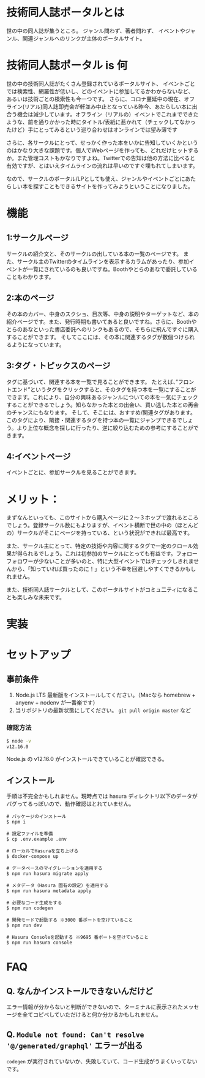 # 技術同人誌ポータルとは
世の中の同人誌が集うところ。
ジャンル問わず、著者問わず、
イベントやジャンル、関連ジャンルへのリンクが主体のポータルサイト。

# 技術同人誌ポータル is 何
世の中の技術同人誌がたくさん登録されているポータルサイト、
イベントごとでは検索性、網羅性が低いし、どのイベントに参加してるかわからないなど、
あるいは技術ごとの検索性も今一つです。
さらに、コロナ蔓延中の現在、オフライン(リアル)同人誌即売会が軒並み中止となっている昨今、あたらしい本に出合う機会は減少しています。オフライン（リアルの）イベントでこれまでできたような、前を通りかかった時にタイトル/表紙に惹かれて（チェックしてなかったけど）手にとってみるという巡り合わせはオンラインでは望み薄です

さらに、各サークルにとって、せっかく作った本をいかに告知していくかというのはかなり大きな課題です。個人でWebページを作っても、どれだけヒットするか。また管理コストもかなりですよね。Twitterでの告知は他の方法に比べると有効ですが、とはいえタイムラインの流れは早いのですぐ埋もれてしまいます。

なので、サークルのポータル/LPとしても使え、ジャンルやイベントごとにあたらしい本を探すこともできるサイトを作ってみようということになりました。

# 機能

## 1:サークルページ

サークルの紹介文と、そのサークルの出している本の一覧のページです。
また、サークル主のTwitterのタイムラインを表示するカラムがあったり、参加イベントが一覧にされているのも良いですね。Boothやとらのあなで委託していることもわかります。

## 2:本のページ

その本のカバー、中身のスクショ、目次等、中身の説明やターゲットなど、本の紹介ページです。また、発行時期も書いてあると良いですね。さらに、Boothやとらのあなといった書店委託へのリンクもあるので、そちらに飛んですぐに購入することができます。
そしてここには、その本に関連するタグが数個つけられるようになっています。

## 3:タグ・トピックスのページ

タグに基づいて、関連する本を一覧で見ることができます。
たとえば、”フロントエンド”というタグをクリックすると、そのタグを持つ本を一覧にすることができます。これにより、自分の興味あるジャンルについての本を一気にチェックすることができるでしょう。知らなかった本との出会い、買い逃した本との再会のチャンスにもなります。
そして、そこには、おすすめ/関連タグがあります。このタグにより、隣接・関連するタグを持つ本の一覧にジャンプできるでしょう。より上位な概念を探しに行ったり、逆に絞り込むための参考にすることができます。

## 4:イベントページ

イベントごとに、参加サークルを見ることができます。

# メリット：
まずなんといっても、このサイトから購入ページに２〜３ホップで渡れるところでしょう。登録サークル数にもよりますが、イベント横断で世の中の（ほとんどの）サークルがそこにページを持っている、という状況ができれば最高です。

また、サークル主にとって、特定の技術や内容に関するタグで一定のクロール効果が得られるでしょう。これは初参加のサークルにとっても有益です。フォローフォロワーが少ないことが多いのと、特に大型イベントではチェックしきれませんから、「知っていれば買ったのに！」という不幸を回避しやすくできるかもしれません。

また、技術同人誌サークルとして、このポータルサイトがコミュ二ティになることも楽しみな未来です。

# 実装

# セットアップ

## 事前条件

1. Node.js LTS 最新版をインストールしてください。（Macなら homebrew + anyenv + nodenv が一番楽です）
2. 当リポジトリの最新状態にしてください。 `git pull origin master` など

### 確認方法

```sh
$ node -v
v12.16.0
```

Node.js の v12.16.0 がインストールできていることが確認できる。

## インストール

手順は不完全かもしれません。現時点では hasura ディレクトリ以下のデータがバグってるっぽいので、動作確認はとれていません。

```
# パッケージのインストール
$ npm i
```

```
# 設定ファイルを準備
$ cp .env.example .env
```

```
# ローカルでHasuraを立ち上げる
$ docker-compose up
```

```
# データベースのマイグレーションを適用する
$ npm run hasura migrate apply

# メタデータ（Hasura 固有の設定）を適用する
$ npm run hasura metadata apply
```

```
# 必要なコード生成をする
$ npm run codegen
```

```
# 開発モードで起動する ※3000 番ポートを空けていること
$ npm run dev
```

```
# Hasura Consoleを起動する ※9695 番ポートを空けていること
$ npm run hasura console
```

# FAQ

## Q. なんかインストールできないんだけど

エラー情報が分からないと判断ができないので、ターミナルに表示されたメッセージを全てコピペしていただけると何か分かるかもしれません。

## Q. `Module not found: Can't resolve '@/generated/graphql'` エラーが出る

`codegen` が実行されていないか、失敗していて、コード生成がうまくいってないです。
